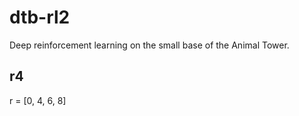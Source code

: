 # dtb-rl2
Deep reinforcement learning on the small base of the Animal Tower.
## r4
r = [0, 4, 6, 8]
